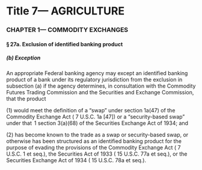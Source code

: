 
# Title 7— AGRICULTURE
### CHAPTER 1— COMMODITY EXCHANGES
#### § 27a. Exclusion of identified banking product
##### (b) Exception

An appropriate Federal banking agency may except an identified banking product of a bank under its regulatory jurisdiction from the exclusion in subsection (a) if the agency determines, in consultation with the Commodity Futures Trading Commission and the Securities and Exchange Commission, that the product

(1) would meet the definition of a “swap” under section 1a(47) of the Commodity Exchange Act ( 7 U.S.C. 1a [47]) or a “security-based swap” under that  1 section 3(a)(68) of the Securities Exchange Act of 1934; and

(2) has become known to the trade as a swap or security-based swap, or otherwise has been structured as an identified banking product for the purpose of evading the provisions of the Commodity Exchange Act ( 7 U.S.C. 1 et seq.), the Securities Act of 1933 ( 15 U.S.C. 77a et seq.), or the Securities Exchange Act of 1934 ( 15 U.S.C. 78a et seq.).
